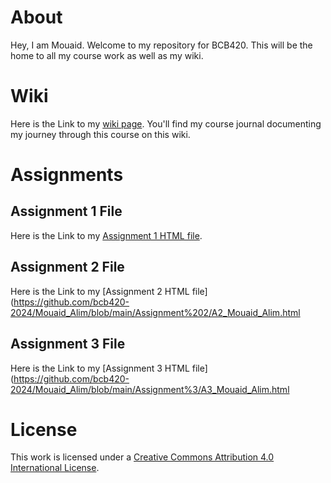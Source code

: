 # About

Hey, I am Mouaid. Welcome to my repository for BCB420. This will be the home to all my course work as well as my wiki.

# Wiki

Here is the Link to my [wiki page](https://github.com/bcb420-2024/Mouaid_Alim/wiki). You'll find my course journal documenting my journey through this course on this wiki. 

# Assignments

## Assignment 1 File
Here is the Link to my [Assignment 1 HTML file](https://github.com/bcb420-2024/Mouaid_Alim/blob/main/Assignment%201/assignment-1.html).

## Assignment 2 File
Here is the Link to my [Assignment 2 HTML file](https://github.com/bcb420-2024/Mouaid_Alim/blob/main/Assignment%202/A2_Mouaid_Alim.html

## Assignment 3 File
Here is the Link to my [Assignment 3 HTML file](https://github.com/bcb420-2024/Mouaid_Alim/blob/main/Assignment%3/A3_Mouaid_Alim.html


# License

This work is licensed under a [Creative Commons Attribution 4.0 International License](https://creativecommons.org/licenses/by/4.0/).
